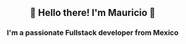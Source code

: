 <h2 align="center">👋 Hello there! I'm Mauricio 🚀</h2>
<h3 align="center">I'm a passionate Fullstack developer from Mexico</h3>




